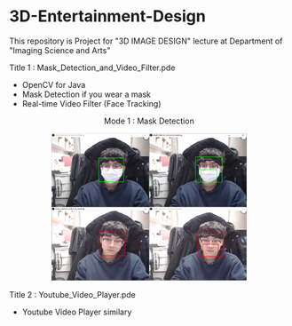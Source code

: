 # 3D-Entertainment-Design
This repository is Project for "3D IMAGE DESIGN" lecture at Department of "Imaging Science and Arts"

Title 1 : Mask_Detection_and_Video_Filter.pde
* OpenCV for Java
* Mask Detection if you wear a mask
* Real-time Video Filter (Face Tracking)

<p align="center"> Mode 1 : Mask Detection </p>
<p align="center">
  <img src="docs/Mode_1_Mask_Detection.png" width="70%" height="70%">
</p>

<!--
<p align="center"> Mode 2 : Mask Video Filter </p>
<p align="center">
  <img src="docs/Mode_2_Mask_Detection.png" width="70%" height="70%">
</p>
-->

Title 2 : Youtube_Video_Player.pde
* Youtube Video Player similary
